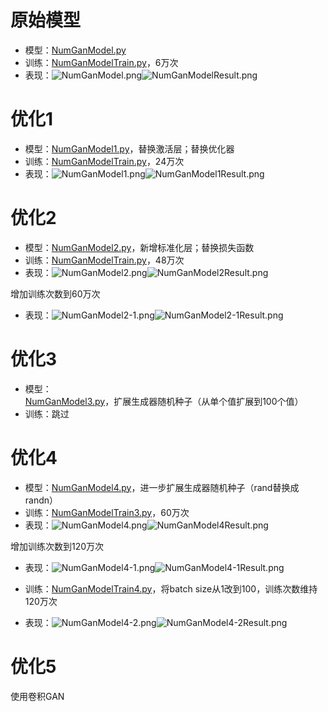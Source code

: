 # 原始模型

* 模型：[NumGanModel.py](NumGanModel.py)
* 训练：[NumGanModelTrain.py](NumGanModelTrain.py)，6万次
* 表现：![NumGanModel.png](ReadMe%2FNumGanModel.png)![NumGanModelResult.png](ReadMe%2FNumGanModelResult.png)

# 优化1

* 模型：[NumGanModel1.py](NumGanModel1.py)，替换激活层；替换优化器
* 训练：[NumGanModelTrain.py](NumGanModelTrain.py)，24万次
* 表现：![NumGanModel1.png](ReadMe%2FNumGanModel1.png)![NumGanModel1Result.png](ReadMe%2FNumGanModel1Result.png)

# 优化2

* 模型：[NumGanModel2.py](NumGanModel2.py)，新增标准化层；替换损失函数
* 训练：[NumGanModelTrain.py](NumGanModelTrain.py)，48万次
* 表现：![NumGanModel2.png](ReadMe%2FNumGanModel2.png)![NumGanModel2Result.png](ReadMe%2FNumGanModel2Result.png)

增加训练次数到60万次

* 表现：![NumGanModel2-1.png](ReadMe%2FNumGanModel2-1.png)![NumGanModel2-1Result.png](ReadMe%2FNumGanModel2-1Result.png)

# 优化3

* 模型：[NumGanModel3.py](NumGanModel3.py)，扩展生成器随机种子（从单个值扩展到100个值）
* 训练：跳过

# 优化4

* 模型：[NumGanModel4.py](NumGanModel4.py)，进一步扩展生成器随机种子（rand替换成randn）
* 训练：[NumGanModelTrain3.py](NumGanModelTrain3.py)，60万次
* 表现：![NumGanModel4.png](ReadMe%2FNumGanModel4.png)![NumGanModel4Result.png](ReadMe%2FNumGanModel4Result.png)

增加训练次数到120万次

* 表现：![NumGanModel4-1.png](ReadMe%2FNumGanModel4-1.png)![NumGanModel4-1Result.png](ReadMe%2FNumGanModel4-1Result.png)


* 训练：[NumGanModelTrain4.py](NumGanModelTrain4.py)，将batch size从1改到100，训练次数维持120万次
* 表现：![NumGanModel4-2.png](ReadMe%2FNumGanModel4-2.png)![NumGanModel4-2Result.png](ReadMe%2FNumGanModel4-2Result.png)

# 优化5

使用卷积GAN